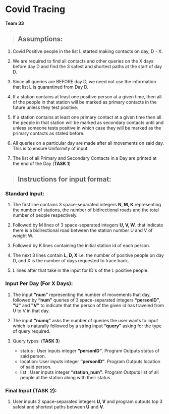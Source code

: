 # Covid Tracing
**Team 33**

>## Assumptions:


1. Covid Positive people in the list L started making contacts on day, D - X.

2. We are required to find all contacts and other queries on the X days before day D and find the 3 safest and shortest paths at the start of day D.

3. Since all queries are BEFORE day D, we need not use the information that list L is quarantined from Day D.

4. If a station contains at least one positive person at a given time, then all of the people in that station will be marked as primary contacts in the future unless they test positive.

5. If a station contains at least one primary contact at a given time then all the people in that station will be marked as secondary contacts until and unless someone tests positive in which case they will be marked as the primary contacts as stated before. 

6. All queries on a particular day are made after all movements on said day. This is to ensure Uniformity of input.

7. The list of all Primary and Secondary Contacts in a Day are printed at the end of the Day (**TASK 1**)

>## Instructions for input format:

### Standard Input:

1. The first line contains 3 space-separated integers **N, M, K** representing the number of stations, the number of bidirectional roads and the total number of people respectively.

2. Followed by M lines of 3 space-separated integers  **U, V, W**. that indicate there is a bidirectional road between the station number U and V of weight W.  

3. Followed by K lines containing the initial station id of each person.

4. The next 3 lines contain **L, D, X** i.e. the number of positive people on day D, and X is the number of days requested to trace back.

5. L lines after that take in the input for ID's of the L positive people. 

### Input Per Day (For X Days):

1. The input **“num”** representing the number of movements that day, followed by **“num”** queries of 3 space-separated integers **“personID”**, **"U"** and **"V"** to indicate that the person of the given id has traveled from U to V in that day.

2. The input **“numq”** asks the number of queries the user wants to input which is naturally followed by a string input **“query”** asking for the type of query required.  

3. Query types: (**TASK 3**)
    *   status  : User inputs integer **“personID”**. Program Outputs status of said person.
    *   location: User inputs integer **“personID”**. Program Outputs location of said person.
    *   list    : User inputs integer **“station_num”**. Program Outputs list of all people at the station along with their status.

### Final Input (**TASK 2**):

1. User inputs 2 space-separated integers  **U, V** and program outputs top 3 safest and shortest paths between **U** and **V**.
